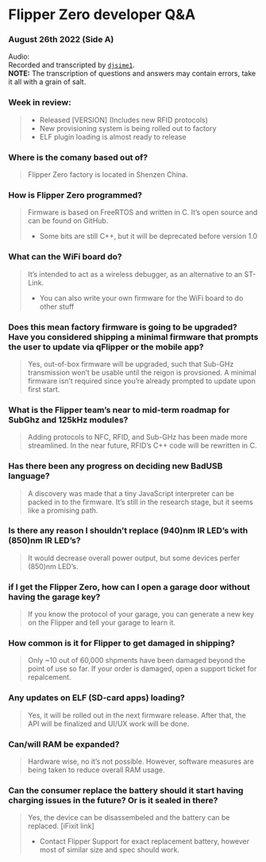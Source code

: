 # Flipper Zero developer Q&A
### August 26th 2022 (Side A)

Audio: []()  
Recorded and transcripted by [`djsime1`](https://dj.je).  
**NOTE:** The transcription of questions and answers may contain errors, take it all with a grain of salt.

### Week in review:
> - Released [VERSION] (Includes new RFID protocols)
> - New provisioning system is being rolled out to factory
> - ELF plugin loading is almost ready to release

### Where is the comany based out of?
> Flipper Zero factory is located in Shenzen China.

### How is Flipper Zero programmed?
> Firmware is based on FreeRTOS and written in C. It’s open source and can be found on GitHub.
> - Some bits are still C++, but it will be deprecated before version 1.0

### What can the WiFi board do?
> It’s intended to act as a wireless debugger, as an alternative to an ST-Link.
> - You can also write your own firmware for the WiFi board to do other stuff

### Does this mean factory firmware is going to be upgraded? Have you considered shipping a minimal firmware that prompts the user to update via qFlipper or the mobile app?
> Yes, out-of-box firmware will be upgraded, such that Sub-GHz transmission won’t be usable until the reigon is provsioned. A minimal firmware isn’t required since you’re already prompted to update upon first start.

### What is the Flipper team’s near to mid-term roadmap for SubGhz and 125kHz modules?
> Adding protocols to NFC, RFID, and Sub-GHz has been made more streamlined. In the near future, RFID’s C++ code will be rewritten in C.

### Has there been any progress on deciding new BadUSB language?
> A discovery was made that a tiny JavaScript interpreter can be packed in to the firmware. It’s still in the research stage, but it seems like a promising path.

### Is there any reason I shouldn’t replace (940)nm IR LED’s with (850)nm IR LED’s?
> It would decrease overall power output, but some devices perfer (850)nm LED’s.

### if I get the Flipper Zero, how can I open a garage door without having the garage key?
> If you know the protocol of your garage, you can generate a new key on the Flipper and tell your garage to learn it.

### How common is it for Flipper to get damaged in shipping?
> Only ~10 out of 60,000 shpments have been damaged beyond the point of use so far. If your order is damaged, open a support ticket for repalcement.

### Any updates on ELF (SD-card apps) loading?
> Yes, it will be rolled out in the next firmware release. After that, the API will be finalized and UI/UX work will be done.

### Can/will RAM be expanded?
> Hardware wise, no it’s not possible. However, software measures are being taken to reduce overall RAM usage.

### Can the consumer replace the battery should it start having charging issues in the future? Or is it sealed in there?
> Yes, the device can be disassembeled and the battery can be replaced. [iFixit link]
> - Contact Flipper Support for exact replacement battery, however most of similar size and spec should work.